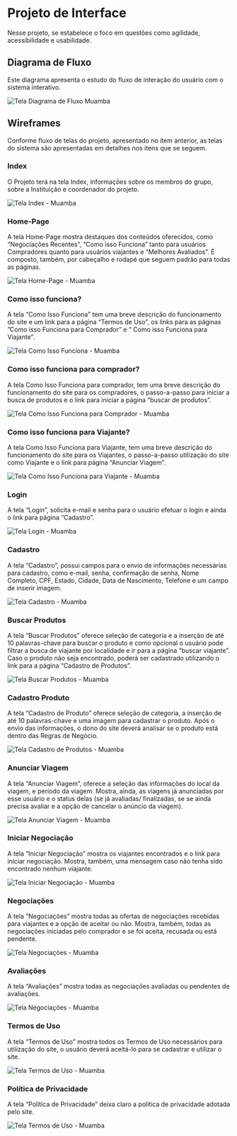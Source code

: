 
# Projeto de Interface

Nesse projeto, se estabelece o foco em questões como agilidade, acessibilidade e usabilidade.

## Diagrama de Fluxo

Este diagrama apresenta o estudo do fluxo de interação do usuário com o sistema interativo. 

![Tela Diagrama de Fluxo Muamba](img/Diagrama_de_Fluxo_Muamba.jpg)


## Wireframes

Conforme fluxo de telas do projeto, apresentado no item anterior, as telas do sistema são apresentadas em detalhes nos itens que se seguem. 

### Index
O Projeto terá na tela Index, informações sobre os membros do grupo, sobre a Instituição e coordenador do projeto. 

![Tela Index - Muamba](img/WF_Index.jpg)

### Home-Page
A tela Home-Page mostra destaques dos conteúdos oferecidos, como “Negociações Recentes”, “Como isso Funciona” tanto para usuários Compradores quanto para usuários viajantes e “Melhores Avaliados”.  É composto, também, por cabeçalho e rodapé que seguem padrão para todas as páginas. 

![Tela Home-Page - Muamba](img/WF_HomePage.JPG)

### Como isso funciona?
A tela “Como Isso Funciona” tem uma breve descrição do funcionamento do site e um link para a página “Termos de Uso”, os links para as páginas ”Como isso Funciona para Comprador” e “ Como isso Funciona para Viajante”.


![Tela Como Isso Funciona - Muamba](img/WF_ComoFunciona.jpg)

### Como isso funciona para comprador?
A tela Como Isso Funciona para comprador, tem uma breve descrição do funcionamento do site para os compradores, o passo-a-passo para iniciar a busca de produtos e o link para iniciar a página “buscar de produtos”.

![Tela Como Isso Funciona para Comprador - Muamba](img/WF_ComoFuncionaComprador.JPG)

### Como isso funciona para Viajante?
A tela Como Isso Funciona para Viajante, tem uma breve descrição do funcionamento do site para os Viajantes, o passo-a-passo utilização do site como Viajante e o link para página “Anunciar Viagem”.

![Tela Como Isso Funciona para Viajante - Muamba](img/WF_ComoFuncionaViajante.JPG)

### Login
A tela “Login”, solicita e-mail e senha para o usuário efetuar o login e ainda o link para página “Cadastro”.

![Tela Login - Muamba](img/WF_Login.JPG)

### Cadastro
A tela “Cadastro”, possui campos para o envio de informações necessárias para cadastro, como e-mail, senha, confirmação de senha, Nome Completo, CPF, Estado, Cidade, Data de Nascimento, Telefone e um campo de inserir imagem. 

![Tela Cadastro - Muamba](img/WF_Cadastro.JPG)

### Buscar Produtos
A tela “Buscar Produtos” oferece seleção de categoria e a inserção de até 10 palavras-chave para buscar o produto e como opcional o usuário pode filtrar a busca de viajante por localidade e ir para a página “buscar viajante”.  Caso o produto não seja encontrado, poderá ser cadastrado utilizando o link para a página “Cadastro de Produtos”.

![Tela Buscar Produtos - Muamba](img/WF_BuscarProdutos.JPG)

### Cadastro Produto
A tela “Cadastro de Produto” oferece seleção de categoria, a inserção de até 10 palavras-chave e uma imagem para cadastrar o produto. Após o envio das informações, o dono do site deverá analisar se o produto está dentro das Regras de Negócio.

![Tela Cadastro de Produtos - Muamba](img/WF_CadastroProdutos.JPG)


### Anunciar Viagem
A tela “Anunciar Viagem”, oferece a seleção das informações do local da viagem, e período da viagem. Mostra, ainda, as viagens já anunciadas por esse usuário e o status delas (se já avaliadas/ finalizadas, se se ainda precisa avaliar e a opção de cancelar o anúncio da viagem). 

![Tela Anunciar Viagem - Muamba](img/WF_AnunciarViagem.JPG)

### Iniciar Negociação
A tela “Iniciar Negociação” mostra os viajantes encontrados e o link para iniciar negociação. Mostra, também, uma mensagem caso não tenha sido encontrado nenhum viajante. 

![Tela Iniciar Negociação - Muamba](img/WF_IniciarNegociacao.JPG)

### Negociações
A tela “Negociações” mostra todas as ofertas de negociações recebidas para viajantes e a opção de aceitar ou não. Mostra, também, todas as negociações iniciadas pelo comprador e se foi aceita, recusada ou está pendente.

![Tela Negociações - Muamba](img/WF_Negociações.JPG)

### Avaliações
A tela “Avaliações” mostra todas as negociações avaliadas ou pendentes de avaliações. 

![Tela Negociações - Muamba](img/WF_Avaliações.JPG)

### Termos de Uso
A tela “Termos de Uso” mostra todos os Termos de Uso necessários para utilização do site, o usuário deverá aceitá-lo para se cadastrar e utilizar o site. 

![Tela Termos de Uso - Muamba](img/WF_TermosDeUso.JPG)

### Política de Privacidade
A tela “Política de Privacidade” deixa claro a política de privacidade adotada pelo site. 

![Tela Termos de Uso - Muamba](img/WF_PoliticaDePrivacidade.JPG)
